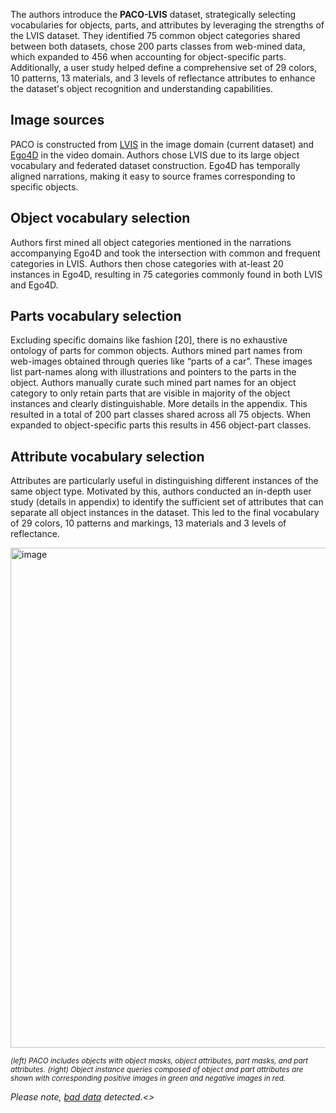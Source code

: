 The authors introduce the **PACO-LVIS** dataset, strategically selecting vocabularies for objects, parts, and attributes by leveraging the strengths of the LVIS dataset. They identified 75 common object categories shared between both datasets, chose 200 parts classes from web-mined data, which expanded to 456 when accounting for object-specific parts. Additionally, a user study helped define a comprehensive set of 29 colors, 10 patterns, 13 materials, and 3 levels of reflectance attributes to enhance the dataset's object recognition and understanding capabilities.


## Image sources

PACO is constructed from [LVIS](https://ieeexplore.ieee.org/document/8954457) in the image domain (current dataset) and [Ego4D](https://arxiv.org/abs/2110.07058) in the video domain. Authors chose LVIS due to its large object vocabulary and federated dataset construction. Ego4D has temporally aligned narrations, making it easy to source frames corresponding to specific objects.

## Object vocabulary selection

Authors first mined all object categories mentioned in the narrations accompanying Ego4D and took the intersection with
common and frequent categories in LVIS. Authors then chose
categories with at-least 20 instances in Ego4D, resulting in
75 categories commonly found in both LVIS and Ego4D.

## Parts vocabulary selection

Excluding specific domains like fashion [20], there is no exhaustive ontology of parts for common objects. Authors mined part names from web-images obtained through queries like “parts of a car”. These images list part-names along with illustrations and pointers to the parts in the object. Authors manually curate such mined part names for an object category to only retain parts that are visible in majority of the object instances and clearly distinguishable. More details in the appendix. This resulted in a total of 200 part classes shared across all 75 objects. When expanded to object-specific parts this results in 456 object-part classes.

## Attribute vocabulary selection

Attributes are particularly useful in distinguishing different instances of the same object type. Motivated by this, authors conducted an in-depth user study (details in appendix) to identify the sufficient set of attributes that can separate all object instances in the dataset. This led to the final vocabulary of 29 colors, 10 patterns and markings, 13 materials and 3 levels of reflectance.

<img src="https://i.ibb.co/xSjfNk2/Screenshot-2023-10-11-132738.png" alt="image" width="800">

<span style="font-size: smaller; font-style: italic;"> (left) PACO includes objects with object masks, object attributes, part masks, and part attributes. (right) Object instance queries composed of object and part attributes are shown with corresponding positive images in green and negative images in red.</span>

<i>Please note, [bad data](https://github.com/dataset-ninja/paco-lvis/blob/main/src/convert.py#L91) detected.<>
